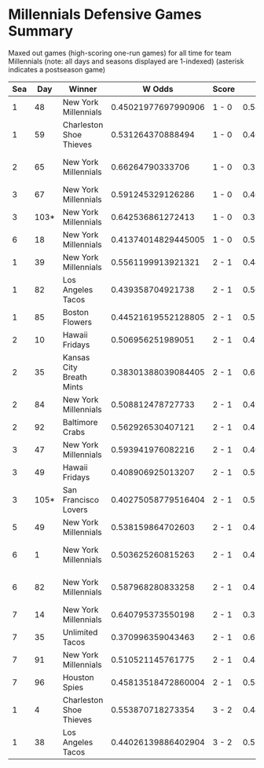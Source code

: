 # Millennials Defensive Games Summary



Maxed out games (high-scoring one-run games) for all time for team Millennials (note: all days and seasons displayed are 1-indexed) (asterisk indicates a postseason game)


| Sea | Day | Winner | W Odds | Score | L Odds | Loser | 
| ------ |------ |------ |------ |------ |------ |------ |
| 1 | 48 | New York Millennials | 0.45021977697990906 | 1 - 0 | 0.54978022302009 | Dallas Steaks | 
| 1 | 59 | Charleston Shoe Thieves | 0.531264370888494 | 1 - 0 | 0.468735629111506 | New York Millennials | 
| 2 | 65 | New York Millennials | 0.66264790333706 | 1 - 0 | 0.337352096662939 | San Francisco Lovers | 
| 3 | 67 | New York Millennials | 0.591245329126286 | 1 - 0 | 0.40875467087371303 | Yellowstone Magic | 
| 3 | 103* | New York Millennials | 0.642536861272413 | 1 - 0 | 0.357463138727586 | Dallas Steaks | 
| 6 | 18 | New York Millennials | 0.41374014829445005 | 1 - 0 | 0.5862598517055491 | Breckenridge Jazz Hands | 
| 1 | 39 | New York Millennials | 0.5561199913921321 | 2 - 1 | 0.443880008607867 | Los Angeles Tacos | 
| 1 | 82 | Los Angeles Tacos | 0.439358704921738 | 2 - 1 | 0.560641295078261 | New York Millennials | 
| 1 | 85 | Boston Flowers | 0.44521619552128805 | 2 - 1 | 0.554783804478711 | New York Millennials | 
| 2 | 10 | Hawaii Fridays | 0.506956251989051 | 2 - 1 | 0.493043748010948 | New York Millennials | 
| 2 | 35 | Kansas City Breath Mints | 0.38301388039084405 | 2 - 1 | 0.6169861196091551 | New York Millennials | 
| 2 | 84 | New York Millennials | 0.508812478727733 | 2 - 1 | 0.49118752127226606 | Los Angeles Tacos | 
| 2 | 92 | Baltimore Crabs | 0.562926530407121 | 2 - 1 | 0.437073469592878 | New York Millennials | 
| 3 | 47 | New York Millennials | 0.593941976082216 | 2 - 1 | 0.406058023917783 | Boston Flowers | 
| 3 | 49 | Hawaii Fridays | 0.408906925013207 | 2 - 1 | 0.5910930749867921 | New York Millennials | 
| 3 | 105* | San Francisco Lovers | 0.40275058779516404 | 2 - 1 | 0.5972494122048351 | New York Millennials | 
| 5 | 49 | New York Millennials | 0.538159864702603 | 2 - 1 | 0.46184013529739604 | Boston Flowers | 
| 6 | 1 | New York Millennials | 0.503625260815263 | 2 - 1 | 0.496374739184736 | San Francisco Lovers | 
| 6 | 82 | New York Millennials | 0.587968280833258 | 2 - 1 | 0.41203171916674103 | Charleston Shoe Thieves | 
| 7 | 14 | New York Millennials | 0.640795373550198 | 2 - 1 | 0.359204626449801 | Hawaii Fridays | 
| 7 | 35 | Unlimited Tacos | 0.370996359043463 | 2 - 1 | 0.629003640956536 | New York Millennials | 
| 7 | 91 | New York Millennials | 0.510521145761775 | 2 - 1 | 0.489478854238224 | Houston Spies | 
| 7 | 96 | Houston Spies | 0.45813518472860004 | 2 - 1 | 0.5418648152714001 | New York Millennials | 
| 1 | 4 | Charleston Shoe Thieves | 0.553870718273354 | 3 - 2 | 0.446129281726645 | New York Millennials | 
| 1 | 38 | Los Angeles Tacos | 0.44026139886402904 | 3 - 2 | 0.5597386011359701 | New York Millennials | 


